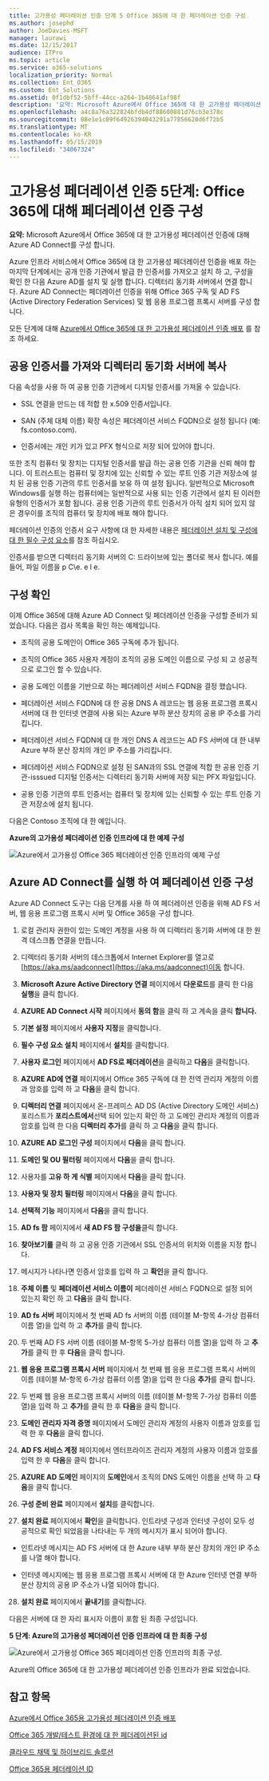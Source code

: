 ```yaml
---
title: 고가용성 페더레이션 인증 단계 5 Office 365에 대 한 페더레이션 인증 구성
ms.author: josephd
author: JoeDavies-MSFT
manager: laurawi
ms.date: 12/15/2017
audience: ITPro
ms.topic: article
ms.service: o365-solutions
localization_priority: Normal
ms.collection: Ent_O365
ms.custom: Ent_Solutions
ms.assetid: 0f1dbf52-5bff-44cc-a264-1b48641af98f
description: '요약: Microsoft Azure에서 Office 365에 대 한 고가용성 페더레이션 인증에 대해 Azure AD Connect를 구성 합니다.'
ms.openlocfilehash: a4c8a76a322824bfdb4df88600881d76cb3e378c
ms.sourcegitcommit: 08e1e1c09f64926394043291a77856620d6f72b5
ms.translationtype: MT
ms.contentlocale: ko-KR
ms.lasthandoff: 05/15/2019
ms.locfileid: "34067324"
---
```

# <a name="high-availability-federated-authentication-phase-5-configure-federated-authentication-for-office-365"></a>고가용성 페더레이션 인증 5단계: Office 365에 대해 페더레이션 인증 구성

 **요약:** Microsoft Azure에서 Office 365에 대 한 고가용성 페더레이션 인증에 대해 Azure AD Connect를 구성 합니다.
 
Azure 인프라 서비스에서 Office 365에 대 한 고가용성 페더레이션 인증을 배포 하는 마지막 단계에서는 공개 인증 기관에서 발급 한 인증서를 가져오고 설치 하 고, 구성을 확인 한 다음 Azure AD를 설치 및 실행 합니다. 디렉터리 동기화 서버에서 연결 합니다. Azure AD Connect는 페더레이션 인증을 위해 Office 365 구독 및 AD FS (Active Directory Federation Services) 및 웹 응용 프로그램 프록시 서버를 구성 합니다.
  
모든 단계에 대해 [Azure에서 Office 365에 대 한 고가용성 페더레이션 인증 배포](deploy-high-availability-federated-authentication-for-office-365-in-azure.md) 를 참조 하세요.
  
## <a name="get-a-public-certificate-and-copy-it-to-the-directory-synchronization-server"></a>공용 인증서를 가져와 디렉터리 동기화 서버에 복사

다음 속성을 사용 하 여 공용 인증 기관에서 디지털 인증서를 가져올 수 있습니다.
  
- SSL 연결을 만드는 데 적합 한 x.509 인증서입니다.
    
- SAN (주체 대체 이름) 확장 속성은 페더레이션 서비스 FQDN으로 설정 됩니다 (예: fs.contoso.com).
    
- 인증서에는 개인 키가 있고 PFX 형식으로 저장 되어 있어야 합니다.
    
또한 조직 컴퓨터 및 장치는 디지털 인증서를 발급 하는 공용 인증 기관을 신뢰 해야 합니다. 이 트러스트는 컴퓨터 및 장치에 있는 신뢰할 수 있는 루트 인증 기관 저장소에 설치 된 공용 인증 기관의 루트 인증서를 보유 하 여 설정 됩니다. 일반적으로 Microsoft Windows를 실행 하는 컴퓨터에는 일반적으로 사용 되는 인증 기관에서 설치 된 이러한 유형의 인증서가 포함 됩니다. 공용 인증 기관의 루트 인증서가 아직 설치 되어 있지 않은 경우이를 조직의 컴퓨터 및 장치에 배포 해야 합니다.
  
페더레이션 인증의 인증서 요구 사항에 대 한 자세한 내용은 [페더레이션 설치 및 구성에 대 한 필수 구성 요소](https://docs.microsoft.com/azure/active-directory/connect/active-directory-aadconnect-prerequisites#prerequisites-for-federation-installation-and-configuration)를 참조 하십시오.
  
인증서를 받으면 디렉터리 동기화 서버의 C: 드라이브에 있는 폴더로 복사 합니다. 예를 들어, 파일 이름을 p C\\e. e l e.
  
## <a name="verify-your-configuration"></a>구성 확인

이제 Office 365에 대해 Azure AD Connect 및 페더레이션 인증을 구성할 준비가 되었습니다. 다음은 검사 목록을 확인 하는 예제입니다.
  
- 조직의 공용 도메인이 Office 365 구독에 추가 됩니다.
    
- 조직의 Office 365 사용자 계정이 조직의 공용 도메인 이름으로 구성 되 고 성공적으로 로그인 할 수 있습니다.
    
- 공용 도메인 이름을 기반으로 하는 페더레이션 서비스 FQDN을 결정 했습니다.
    
- 페더레이션 서비스 FQDN에 대 한 공용 DNS A 레코드는 웹 응용 프로그램 프록시 서버에 대 한 인터넷 연결에 사용 되는 Azure 부하 분산 장치의 공용 IP 주소를 가리킵니다.
    
- 페더레이션 서비스 FQDN에 대 한 개인 DNS A 레코드는 AD FS 서버에 대 한 내부 Azure 부하 분산 장치의 개인 IP 주소를 가리킵니다.
    
- 페더레이션 서비스 FQDN으로 설정 된 SAN과의 SSL 연결에 적합 한 공용 인증 기관-isssued 디지털 인증서는 디렉터리 동기화 서버에 저장 되는 PFX 파일입니다.
    
- 공용 인증 기관의 루트 인증서는 컴퓨터 및 장치에 있는 신뢰할 수 있는 루트 인증 기관 저장소에 설치 됩니다.
    
다음은 Contoso 조직에 대 한 예입니다.
  
**Azure의 고가용성 페더레이션 인증 인프라에 대 한 예제 구성**

![Azure에서 고가용성 Office 365 페더레이션 인증 인프라의 예제 구성](media/ac1a6a0d-0156-4407-9336-6e4cd6db8633.png)
  
## <a name="run-azure-ad-connect-to-configure-federated-authentication"></a>Azure AD Connect를 실행 하 여 페더레이션 인증 구성

Azure AD Connect 도구는 다음 단계를 사용 하 여 페더레이션 인증을 위해 AD FS 서버, 웹 응용 프로그램 프록시 서버 및 Office 365을 구성 합니다.
  
1. 로컬 관리자 권한이 있는 도메인 계정을 사용 하 여 디렉터리 동기화 서버에 대 한 원격 데스크톱 연결을 만듭니다.
    
2. 디렉터리 동기화 서버의 데스크톱에서 Internet Explorer를 열고로 [https://aka.ms/aadconnect](https://aka.ms/aadconnect)이동 합니다.
    
3. **Microsoft Azure Active Directory 연결** 페이지에서 **다운로드**를 클릭 한 다음 **실행**을 클릭 합니다.
    
4. **AZURE AD Connect 시작** 페이지에서 **동의 함**을 클릭 하 고 계속을 클릭 **합니다.**
    
5. **기본 설정** 페이지에서 **사용자 지정**을 클릭합니다.
    
6. **필수 구성 요소 설치** 페이지에서 **설치**를 클릭합니다.
    
7. **사용자 로그인** 페이지에서 **AD FS로 페더레이션**을 클릭하고 **다음**을 클릭합니다.
    
8. **AZURE AD에 연결** 페이지에서 Office 365 구독에 대 한 전역 관리자 계정의 이름과 암호를 입력 하 고 **다음**을 클릭 합니다.
    
9. **디렉터리 연결** 페이지에서 온-프레미스 AD DS (Active Directory 도메인 서비스) 포리스트가 **포리스트에서**선택 되어 있는지 확인 하 고 도메인 관리자 계정의 이름과 암호를 입력 한 다음 **디렉터리 추가**를 클릭 하 고 **다음**을 클릭 합니다.
    
10. **AZURE AD 로그인 구성** 페이지에서 **다음**을 클릭 합니다.
    
11. **도메인 및 OU 필터링** 페이지에서 **다음**을 클릭 합니다.
    
12. 사용자를 **고유 하 게 식별** 페이지에서 **다음**을 클릭 합니다.
    
13. **사용자 및 장치 필터링** 페이지에서 **다음**을 클릭 합니다.
    
14. **선택적 기능** 페이지에서 **다음**을 클릭 합니다.
    
15. **AD fs 팜** 페이지에서 **새 AD FS 팜 구성을**클릭 합니다.
    
16. **찾아보기를** 클릭 하 고 공용 인증 기관에서 SSL 인증서의 위치와 이름을 지정 합니다.
    
17. 메시지가 나타나면 인증서 암호를 입력 하 고 **확인**을 클릭 합니다.
    
18. **주체 이름** 및 **페더레이션 서비스 이름이** 페더레이션 서비스 FQDN으로 설정 되어 있는지 확인 하 고 **다음**을 클릭 합니다.
    
19. **AD fs 서버** 페이지에서 첫 번째 AD fs 서버의 이름 (테이블 M-항목 4-가상 컴퓨터 이름 열)을 입력 하 고 **추가**를 클릭 합니다.
    
20. 두 번째 AD FS 서버 이름 (테이블 M-항목 5-가상 컴퓨터 이름 열)을 입력 하 고 **추가**를 클릭 한 후 **다음**을 클릭 합니다.
    
21. **웹 응용 프로그램 프록시 서버** 페이지에서 첫 번째 웹 응용 프로그램 프록시 서버의 이름 (테이블 M-항목 6-가상 컴퓨터 이름 열)을 입력 한 다음 **추가**를 클릭 합니다.
    
22. 두 번째 웹 응용 프로그램 프록시 서버의 이름 (테이블 M-항목 7-가상 컴퓨터 이름 열)을 입력 하 고 **추가**를 클릭 한 후 **다음**을 클릭 합니다.
    
23. **도메인 관리자 자격 증명** 페이지에서 도메인 관리자 계정의 사용자 이름과 암호를 입력 한 후 **다음**을 클릭 합니다.
    
24. **AD FS 서비스 계정** 페이지에서 엔터프라이즈 관리자 계정의 사용자 이름과 암호를 입력 한 후 **다음**을 클릭 합니다.
    
25. **AZURE AD 도메인** 페이지의 **도메인**에서 조직의 DNS 도메인 이름을 선택 하 고 **다음**을 클릭 합니다.
    
26. **구성 준비 완료** 페이지에서 **설치**를 클릭합니다.
    
27. **설치 완료** 페이지에서 **확인**을 클릭합니다. 인트라넷 구성과 인터넷 구성이 모두 성공적으로 확인 되었음을 나타내는 두 개의 메시지가 표시 되어야 합니다.
    
  - 인트라넷 메시지는 AD FS 서버에 대 한 Azure 내부 부하 분산 장치의 개인 IP 주소를 나열 해야 합니다.
    
  - 인터넷 메시지에는 웹 응용 프로그램 프록시 서버에 대 한 Azure 인터넷 연결 부하 분산 장치의 공용 IP 주소가 나열 되어야 합니다.
    
28. **설치 완료** 페이지에서 **끝내기**를 클릭합니다.
    
다음은 서버에 대 한 자리 표시자 이름이 포함 된 최종 구성입니다.
  
**5 단계: Azure의 고가용성 페더레이션 인증 인프라에 대 한 최종 구성**

![Azure에서 고가용성 Office 365 페더레이션 인증 인프라의 최종 구성.](media/c5da470a-f2aa-489a-a050-df09b4d641df.png)
  
Azure의 Office 365에 대 한 고가용성 페더레이션 인증 인프라가 완료 되었습니다.
  
## <a name="see-also"></a>참고 항목

[Azure에서 Office 365용 고가용성 페더레이션 인증 배포](deploy-high-availability-federated-authentication-for-office-365-in-azure.md)
  
[Office 365 개발/테스트 환경에 대 한 페더레이션된 id](federated-identity-for-your-office-365-dev-test-environment.md)
  
[클라우드 채택 및 하이브리드 솔루션](cloud-adoption-and-hybrid-solutions.md)

[Office 365용 페더레이션 ID](https://support.office.com/article/Understanding-Office-365-identity-and-Azure-Active-Directory-06a189e7-5ec6-4af2-94bf-a22ea225a7a9#bk_federated)


